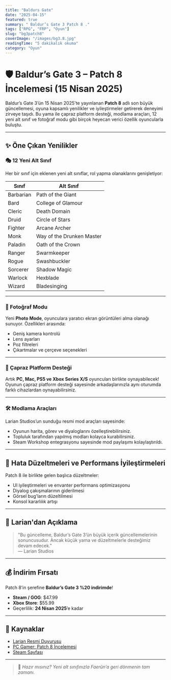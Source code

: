 ```yaml
---
title: "Baldurs Gate"
date: "2025-04-15"
featured: true
summary: " Baldur’s Gate 3 Patch 8 ."
tags: ["RPG", "FRP", "Oyun"]
slug: "bg3patch8"
coverImage: "/images/bg3.8.jpg"
readingTime: "5 dakikalık okuma"
category: "Oyun"
---
```


# 🛡️ Baldur’s Gate 3 – Patch 8 İncelemesi (15 Nisan 2025)

Baldur’s Gate 3’ün 15 Nisan 2025'te yayınlanan **Patch 8** adlı son büyük güncellemesi, oyuna kapsamlı yenilikler ve iyileştirmeler getirerek deneyimi zirveye taşıdı. Bu yama ile çapraz platform desteği, modlama araçları, 12 yeni alt sınıf ve fotoğraf modu gibi birçok heyecan verici özellik oyuncularla buluştu.

---

## ✨ Öne Çıkan Yenilikler

### 🎭 12 Yeni Alt Sınıf

Her bir sınıf için eklenen yeni alt sınıflar, rol yapma olanaklarını genişletiyor:

| Sınıf        | Alt Sınıf                  |
|--------------|----------------------------|
| Barbarian    | Path of the Giant          |
| Bard         | College of Glamour         |
| Cleric       | Death Domain               |
| Druid        | Circle of Stars            |
| Fighter      | Arcane Archer              |
| Monk         | Way of the Drunken Master  |
| Paladin      | Oath of the Crown          |
| Ranger       | Swarmkeeper                |
| Rogue        | Swashbuckler               |
| Sorcerer     | Shadow Magic               |
| Warlock      | Hexblade                   |
| Wizard       | Bladesinging               |

---

### 📸 Fotoğraf Modu

Yeni **Photo Mode**, oyunculara yaratıcı ekran görüntüleri alma olanağı sunuyor. Özellikleri arasında:
- Geniş kamera kontrolü
- Lens ayarları
- Poz filtreleri
- Çıkartmalar ve çerçeve seçenekleri

---

### 🔗 Çapraz Platform Desteği

Artık **PC, Mac, PS5 ve Xbox Series X/S** oyuncuları birlikte oynayabilecek! Oyunun çapraz platform desteği sayesinde arkadaşlarınızla aynı oturumda farklı cihazlardan oynayabilirsiniz.

---

### 🛠️ Modlama Araçları

Larian Studios’un sunduğu resmi mod araçları sayesinde:
- Oyunun harita, görev ve diyaloglarını özelleştirebilirsiniz.
- Topluluk tarafından yapılmış modları kolayca kurabilirsiniz.
- Steam Workshop entegrasyonu sayesinde mod paylaşımı kolaylaştırıldı.

---

## 🐞 Hata Düzeltmeleri ve Performans İyileştirmeleri

Patch 8 ile birlikte gelen başlıca düzeltmeler:
- UI iyileştirmeleri ve envanter performans optimizasyonu
- Diyalog çakışmalarının giderilmesi
- Görsel bug'ların düzeltilmesi
- Konsol kararlılık artışı

---

## 🎉 Larian'dan Açıklama

> "Bu güncelleme, Baldur’s Gate 3’ün büyük içerik güncellemelerinin sonuncusudur. Ancak küçük yama ve düzeltmelerle desteğimiz devam edecek."  
> — Larian Studios

---

## 💰 İndirim Fırsatı

Patch 8’in şerefine **Baldur’s Gate 3 %20 indirimde**!  
- **Steam / GOG**: $47.99  
- **Xbox Store**: $55.99  
- Geçerlilik: **24 Nisan 2025**’e kadar

---

## 🔗 Kaynaklar
- [Larian Resmi Duyurusu](https://baldursgate3.game/news/the-final-patch-new-subclasses-photo-mode-and-cross-play_138)
- [PC Gamer: Patch 8 İncelemesi](https://www.pcgamer.com/games/rpg/thank-you-for-ruining-my-life-larian-even-after-900-hours-and-a-dozen-playthroughs-baldurs-gate-3s-patch-8-has-me-obsessed-all-over-again)
- [Steam Sayfası](https://store.steampowered.com/app/1086940/Baldurs_Gate_3/)

---

> 🧙 *Hazır mısınız? Yeni alt sınıfınızla Faerûn’a geri dönmenin tam zamanı.*
